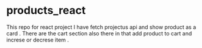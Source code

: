 # products_react
This repo for react project I have fetch projectus api and show product as a card . There are the cart section also there in that add product to cart and increse or decrese item .
